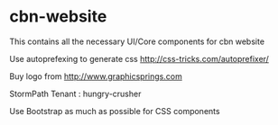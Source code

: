 cbn-website
===========

This contains all the necessary UI/Core components for cbn website

Use autoprefexing to generate css
http://css-tricks.com/autoprefixer/

Buy logo from
http://www.graphicsprings.com

StormPath Tenant : hungry-crusher

Use Bootstrap as much as possible for CSS components
